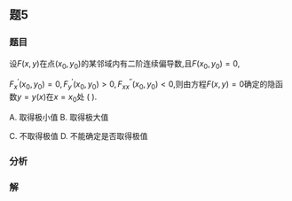 ## 题5
### 题目
设$F( {x, y})$在点$( {{x}_{0},{y}_{0}})$的某邻域内有二阶连续偏导数,且$F( {{x}_{0},{y}_{0}})  = 0$,

${F}_{x}^{\prime }( {{x}_{0},{y}_{0}})  = 0,{F}_{y}^{\prime }( {{x}_{0},{y}_{0}})  > 0,{F}_{xx}^{\prime \prime }( {{x}_{0},{y}_{0}})  < 0$,则由方程$F( {x, y})  = 0$确定的隐函数$y = y( x)$在$x = {x}_{0}$处 (   ).

A. 取得极小值 B. 取得极大值

C. 不取得极值 D. 不能确定是否取得极值
### 分析

### 解
